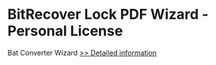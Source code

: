 # BitRecover Lock PDF Wizard - Personal License
Bat Converter Wizard
[>> Detailed information](https://secure.shareit.com/shareit/product.html?productid=300953444&affiliateid=200057808)